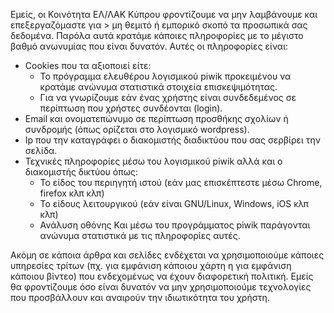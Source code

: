 Εμείς, οι Κοινότητα ΕΛ/ΛΑΚ Κύπρου φροντίζουμε να μην λαμβάνουμε και επεξεργαζόμαστε για > μη θεμιτό ή εμπορικό σκοπό τα προσωπικά σας δεδομένα. Παρόλα αυτά κρατάμε κάποιες πληροφορίες με το μέγιστο βαθμό ανωνυμίας που είναι δυνατόν. Αυτές οι πληροφορίες είναι:

* Cookies που τα αξιοποιεί είτε:
  * To πρόγραμμα ελευθέρου λογισμικού piwik προκειμένου να κρατάμε ανώνυμα στατιστικά στοιχεία επισκεψιμότητας.
  * Για να γνωρίζουμε εάν ένας χρήστης είναι συνδεδεμένος σε περίπτωση που χρήστες συνδέονται (login).
* Email και ονοματεπώνυμο σε περίπτωση προσθήκης σχολίων ή συνδρομής (όπως ορίζεται στο λογισμικό wordpress).
* Ip που την καταγράφει ο διακομιστής διαδικτύου που σας σερβίρει την σελίδα.
* Τεχνικές πληροφορίες μέσω του λογισμικού piwik αλλά και ο διακομιστής δικτύου όπως:
   * Το είδος του περιηγητή ιστού (εάν μας επισκέπτεστε μέσω Chrome, firefox κλπ κλπ)
   * Το είδους λειτουργικού (εάν είναι GNU/Linux, Windows, iOS κλπ κλπ)
   * Ανάλυση οθόνης
Και μέσω του προγράμματος piwik παράγονται ανώνυμα στατιστικά με τις πληροφορίες αυτές.

Ακόμη σε κάποια άρθρα και σελίδες ενδέχεται να χρησιμοποιούμε κάποιες υπηρεσίες τρίτων  (πχ. για εμφάνιση κάποιου χάρτη η για εμφάνιση κάποιου βίντεο) που ενδεχομένως να έχουν διαφορετική πολιτική. Εμείς θα φροντίζουμε όσο είναι δυνατόν να μην χρησιμοποιούμε τεχνολογίες που προσβάλλουν και αναιρούν την ιδιωτικότητα του χρήστη.
